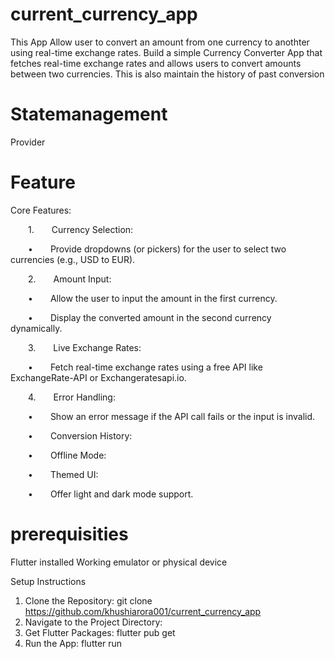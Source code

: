# current_currency_app
This App Allow user to convert an amount from one currency to anothter using real-time exchange rates.
Build a simple Currency Converter App that fetches real-time exchange rates and allows users to convert amounts between two currencies.
This is also maintain the  history  of past conversion 

# Statemanagement 
Provider 

# Feature 
Core Features: 

  1.  Currency Selection: 

  •  Provide dropdowns (or pickers) for the user to select two currencies (e.g., USD to EUR). 

  2.  Amount Input: 

  •  Allow the user to input the amount in the first currency. 

  •  Display the converted amount in the second currency dynamically. 

  3.  Live Exchange Rates: 

  •  Fetch real-time exchange rates using a free API like ExchangeRate-API or Exchangeratesapi.io. 

  4.  Error Handling: 

  •  Show an error message if the API call fails or the input is invalid. 

  •  Conversion History: 

  •  Offline Mode: 

  •  Themed UI: 

  •  Offer light and dark mode support. 

  



# prerequisities
Flutter installed 
Working emulator or physical device 


Setup Instructions
1. Clone the Repository:
git clone https://github.com/khushiarora001/current_currency_app
2. Navigate to the Project Directory:
3. Get Flutter Packages:
flutter pub get
4. Run the App:
flutter run


